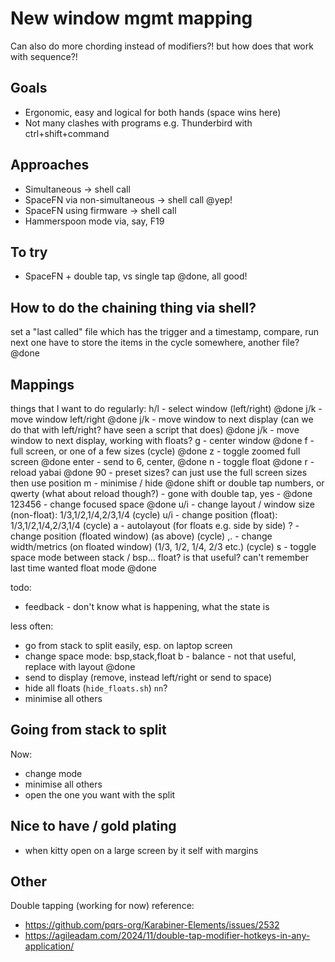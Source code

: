 # New window mgmt mapping
Can also do more chording instead of modifiers?! but how does that work with sequence?!

## Goals
- Ergonomic, easy and logical for both hands (space wins here)
- Not many clashes with programs e.g. Thunderbird with ctrl+shift+command

## Approaches
- Simultaneous -> shell call
- SpaceFN via non-simultaneous -> shell call @yep!
- SpaceFN using firmware -> shell call
- Hammerspoon mode via, say, F19

## To try
- SpaceFN + double tap, vs single tap @done, all good!

## How to do the chaining thing via shell?
set a "last called" file which has the trigger and a timestamp, compare, run next one
have to store the items in the cycle somewhere, another file?
@done

## Mappings
things that I want to do regularly:
h/l -     select window (left/right) @done
j/k -     move window left/right @done
j/k -     move window to next display (can we do that with left/right? have seen a script that does) @done
j/k -     move window to next display, working with floats?
g -      center window @done
f -      full screen, or one of a few sizes (cycle) @done
z -      toggle zoomed full screen @done
enter -  send to 6, center, @done
n -      toggle float @done
r -      reload yabai @done
90 -     preset sizes? can just use the full screen sizes then use position
m -      minimise / hide @done
shift or double tap numbers, or qwerty (what about reload though?) - gone with double tap, yes - @done
123456 - change focused space @done
u/i     - change layout / window size (non-float): 1/3,1/2,1/4,2/3,1/4 (cycle)
u/i     - change position (float): 1/3,1/2,1/4,2/3,1/4 (cycle)
a      - autolayout (for floats e.g. side by side)
? -      change position (floated window) (as above) (cycle)
,. -     change width/metrics (on floated window) (1/3, 1/2, 1/4, 2/3 etc.) (cycle)
s -      toggle space mode between stack / bsp... float? is that useful? can't remember last time wanted float mode @done

todo:
- feedback - don't know what is happening, what the state is

less often:
- go from stack to split easily, esp. on laptop screen
- change space mode: bsp,stack,float
b - balance - not that useful, replace with layout @done
- send to display (remove, instead left/right or send to space)
- hide all floats (`hide_floats.sh`) `nn`?
- minimise all others

## Going from stack to split
Now:
- change mode
- minimise all others
- open the one you want with the split

## Nice to have / gold plating
- when kitty open on a large screen by it self with margins

## Other
Double tapping (working for now) reference:
- https://github.com/pqrs-org/Karabiner-Elements/issues/2532
- https://agileadam.com/2024/11/double-tap-modifier-hotkeys-in-any-application/
